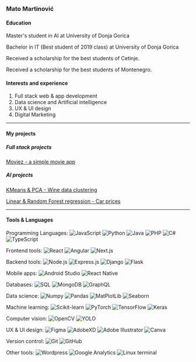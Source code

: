 ### Mato Martinović
#### Education

Master's student in AI at University of Donja Gorica

Bachelor in IT (Best student of 2019 class) at University of Donja Gorica

Received a scholarship for the best students of Cetinje.

Received a scholarship for the best students of Montenegro.

#### Interests and experience
1. Full stack web & app development
2. Data science and Artificial intelligence
3. UX & UI design
4. Digital Marketing
___
#### My projects
##### Full stack projects
[Moviez - a simple movie app](https://github.com/mato-m/movie-app)

##### AI projects
[KMeans & PCA - Wine data clustering](https://github.com/mato-m/kmeans-wine)

[Linear & Random Forest regression - Car prices](https://github.com/mato-m/regression-cars)

___
#### Tools & Languages
Programming Languages:
![JavaScript](https://img.shields.io/badge/-JavaScript-000?&logo=JavaScript&logoColor=007396)
![Python](https://img.shields.io/badge/-Python-000?&logo=Python&logoColor=007396)
![Java](https://img.shields.io/badge/-Java-000?&logo=openjdk&logoColor=007396)
![PHP](https://img.shields.io/badge/-PHP-000?&logo=PHP&logoColor=007396)
![C#](https://img.shields.io/badge/-C%23-000?&logo=c-sharp&logoColor=007396)
![TypeScript](https://img.shields.io/badge/-TypeScript-000?&logo=TypeScript&logoColor=007396)

Frontend tools:
![React](https://img.shields.io/badge/-React-000?&logo=React&logoColor=007396)
![Angular](https://img.shields.io/badge/-Angular-000?&logo=Angular&logoColor=007396)
![Next.js](https://img.shields.io/badge/-Next.js-000?&logo=Next.js&logoColor=007396)

Backend tools:
![Node.js](https://img.shields.io/badge/-Node.js-000?&logo=Node.js&logoColor=007396)
![Express.js](https://img.shields.io/badge/-Express.js-000?&logo=Express.js&logoColor=007396)
![Django](https://img.shields.io/badge/-Django-000?&logo=Django&logoColor=007396)
![Flask](https://img.shields.io/badge/-Flask-000?&logo=Flask&logoColor=007396)

Mobile apps:
![Android Studio](https://img.shields.io/badge/-Android%20Studio-000?&logo=Android%20Studio&logoColor=007396)
![React Native](https://img.shields.io/badge/-React_Native-000?&logo=react&logoColor=007396)

Databases:
![SQL](https://img.shields.io/badge/-SQL-000?&logo=Microsoft%20SQL%20Server&logoColor=007396)
![MongoDB](https://img.shields.io/badge/-MongoDB-000?&logo=MongoDB&logoColor=007396)
![GraphQL](https://img.shields.io/badge/-GraphQL-000?&logo=GraphQL&logoColor=007396)

Data science:
![Numpy](https://img.shields.io/badge/-Numpy-000?&logo=Numpy&logoColor=007396)
![Pandas](https://img.shields.io/badge/-Pandas-000?&logo=Pandas&logoColor=007396)
![MatPlotLib](https://img.shields.io/badge/-MatPlotLib-000?&logo=Matplotlib&logoColor=007396)
![Seaborn](https://img.shields.io/badge/-Seaborn-000?&logo=Seaborn&logoColor=007396)

Machine learning:
![Scikit-learn](https://img.shields.io/badge/-Scikit%20learn-000?&logo=scikit-learn&logoColor=007396)
![PyTorch](https://img.shields.io/badge/-PyTorch-000?&logo=PyTorch&logoColor=007396)
![TensorFlow](https://img.shields.io/badge/-TensorFlow-000?&logo=TensorFlow&logoColor=007396)
![Keras](https://img.shields.io/badge/-Keras-000?&logo=Keras&logoColor=007396)

Computer vision:
![OpenCV](https://img.shields.io/badge/-OpenCV-000?&logo=OpenCV&logoColor=007396)
![YOLO](https://img.shields.io/badge/-YOLO-000?&logo=YOLO&logoColor=007396)

UX & UI design:
![Figma](https://img.shields.io/badge/-Figma-000?&logo=Figma&logoColor=007396)
![AdobeXD](https://img.shields.io/badge/-AdobeXD-000?&logo=Adobe%20XD&logoColor=007396)
![Adobe Illustrator](https://img.shields.io/badge/-Adobe%20Illustrator-000?&logo=Adobe%20Illustrator&logoColor=007396)
![Canva](https://img.shields.io/badge/-Canva-000?&logo=Canva&logoColor=007396)

Version control:
![Git](https://img.shields.io/badge/-Git-000?&logo=Git&logoColor=007396)
![GitHub](https://img.shields.io/badge/-GitHub-000?&logo=GitHub&logoColor=007396)

Other tools:
![Wordpress](https://img.shields.io/badge/-Wordpress-000?&logo=WordPress&logoColor=007396)
![Google Analytics](https://img.shields.io/badge/-Google%20Analytics-000?&logo=Google%20Analytics&logoColor=007396)
![Linux terminal](https://img.shields.io/badge/-Linux%20terminal-000?&logo=Linux&logoColor=007396)
